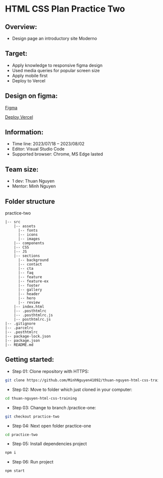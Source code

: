 # HTML CSS Plan Practice Two

## Overview:

- Design page an introductory site Moderno

## Target:

- Apply knowledge to responsive figma design
- Used media queries for popular screen size
- Apply mobile first
- Deploy to Vercel

## Design on figma:

[Figma](https://www.figma.com/file/dM4fuTbvN1JNbJlB0DTeS8/main-(Copy)?node-id=0%3A557&mode=dev)

[Deploy Vercel](https://moderno11.vercel.app/)


## Information:

- Time line: 2023/07/18 – 2023/08/02
- Editor: Visual Studio Code
- Supported browser: Chrome, MS Edge lasted

## Team size:

- 1 dev: Thuan Nguyen
- Mentor: Minh Nguyen

## Folder structure

practice-two

```
|-- src
    |-- assets
      |-- fonts
      |-- icons
      |-- images
    |-- components
    |-- CSS
    |-- JS
    |-- sections
      |-- background
      |-- contact
      |-- cta
      |-- faq
      |-- feature
      |-- feature-ex
      |-- footer
      |-- gallery
      |-- header
      |-- hero
      |-- review
    |-- index.html
    |-- .posthtmlrc
    |-- .posthtmlrc.js
    |-- posthtmlrc.js
|-- .gitignore
|-- .parcelrc
|-- .posthtmlrc
|-- package-lock.json
|-- package.json
|-- README.md
```

## Getting started:

- Step 01: Clone repository with HTTPS:

```bash
git clone https://github.com/MinhNguyen41092/thuan-nguyen-html-css-training
```

- Step 02: Move to folder which just cloned in your computer:

```bash
cd thuan-nguyen-html-css-training
```

- Step 03: Change to branch /practice-one:

```bash
git checkout practice-two
```


- Step 04: Next open folder practice-one

```bash
cd practice-two
```

- Step 05: Install dependencies project

```bash
npm i
```

- Step 06: Run project

```bash
npm start
```
